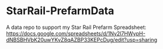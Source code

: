 # StarRail-PrefarmData
A data repo to support my Star Rail Prefarm Spreadsheet: https://docs.google.com/spreadsheets/d/1Ny2l7HWypH-dNBSBHVbK20uwYKvZ8qAZBP33KEPcDug/edit?usp=sharing
